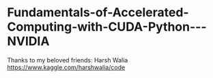 # Fundamentals-of-Accelerated-Computing-with-CUDA-Python---NVIDIA

Thanks to my beloved friends: Harsh Walia
https://www.kaggle.com/harshwalia/code

